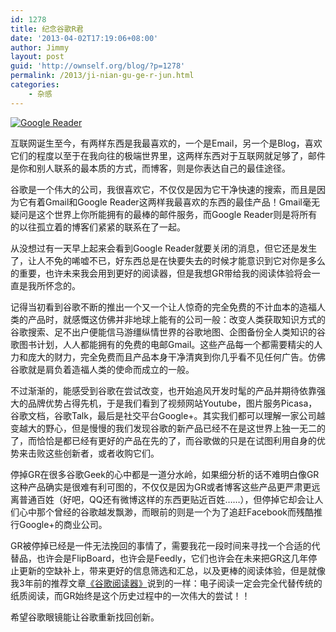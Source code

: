 ```yaml
---
id: 1278
title: 纪念谷歌R君
date: '2013-04-02T17:19:06+08:00'
author: Jimmy
layout: post
guid: 'http://ownself.org/blog/?p=1278'
permalink: /2013/ji-nian-gu-ge-r-jun.html
categories:
    - 杂感
---
```


[![Google Reader](/wp-content/uploads/2013/08/googlereader-150x150.jpg)](/wp-content/uploads/2013/08/googlereader.jpg)

互联网诞生至今，有两样东西是我最喜欢的，一个是Email，另一个是Blog，喜欢它们的程度以至于在我向往的极端世界里，这两样东西对于互联网就足够了，邮件是你和别人联系的最本质的方式，而博客，则是你表达自己的最佳途径。

谷歌是一个伟大的公司，我很喜欢它，不仅仅是因为它干净快速的搜索，而且是因为它有着Gmail和Google Reader这两样我最喜欢的东西的最佳产品！Gmail毫无疑问是这个世界上你所能拥有的最棒的邮件服务，而Google Reader则是将所有的以往孤立着的博客们紧紧的联系在了一起。

从没想过有一天早上起来会看到Google Reader就要关闭的消息，但它还是发生了，让人不免的唏嘘不已，好东西总是在快要失去的时候才能意识到它对你是多么的重要，也许未来我会用到更好的阅读器，但是我想GR带给我的阅读体验将会一直是我所怀念的。

记得当初看到谷歌不断的推出一个又一个让人惊奇的完全免费的不计血本的造福人类的产品时，就感慨这仿佛并非地球上能有的公司一般：改变人类获取知识方式的谷歌搜索、足不出户便能信马游缰纵情世界的谷歌地图、企图备份全人类知识的谷歌图书计划，人人都能拥有的免费的电邮Gmail。这些产品每一个都需要精尖的人力和庞大的财力，完全免费而且产品本身干净清爽到你几乎看不见任何广告。仿佛谷歌就是肩负着造福人类的使命而成立的一般。

不过渐渐的，能感受到谷歌在尝试改变，也开始追风开发时髦的产品并期待依靠强大的品牌优势占得先机，于是我们看到了视频网站Youtube，图片服务Picasa，谷歌文档，谷歌Talk，最后是社交平台Google+。其实我们都可以理解一家公司越变越大的野心，但是慢慢的我们发现谷歌的新产品已经不在是这世界上独一无二的了，而恰恰是都已经有更好的产品在先的了，而谷歌做的只是在试图利用自身的优势来击败这些创新者，或者收购它们。

停掉GR在很多谷歌Geek的心中都是一道分水岭，如果细分析的话不难明白像GR这种产品确实是很难有利可图的，不仅仅是因为GR或者博客这些产品更严肃更远离普通百姓（好吧，QQ还有微博这样的东西更贴近百姓……），但停掉它却会让人们心中那个曾经的谷歌越发飘渺，而眼前的则是一个为了追赶Facebook而残酷推行Google+的商业公司。

GR被停掉已经是一件无法挽回的事情了，需要我花一段时间来寻找一个合适的代替品，也许会是FlipBoard，也许会是Feedly，它们也许会在未来把GR这几年停止更新的空缺补上，带来更好的信息筛选和汇总，以及更棒的阅读体验，但是就像我3年前的推荐文章[《谷歌阅读器》](https://www.ownself.org/2010/gu-ge-yue-du-qi-Google-Reader.html "谷歌阅读器")说到的一样：电子阅读一定会完全代替传统的纸质阅读，而GR始终是这个历史过程中的一次伟大的尝试！！

希望谷歌眼镜能让谷歌重新找回创新。